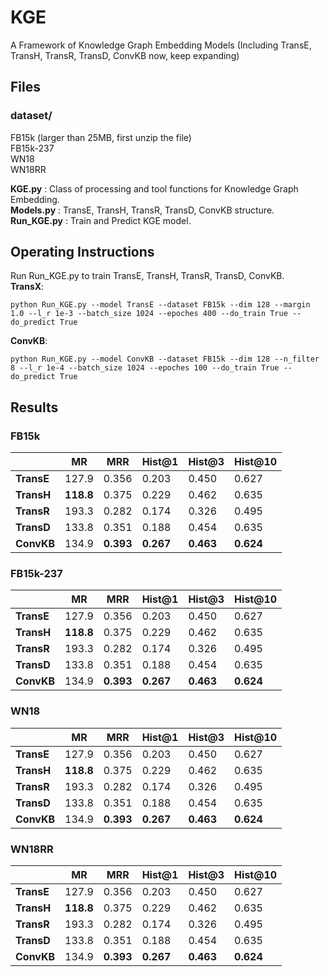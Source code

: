 # KGE
A Framework of Knowledge Graph Embedding Models (Including TransE, TransH, TransR, TransD, ConvKB now, keep expanding)

## Files
### dataset/
FB15k (larger than 25MB, first unzip the file)  
FB15k-237  
WN18  
WN18RR  

**KGE.py** : Class of processing and tool functions for Knowledge Graph Embedding.  
**Models.py** : TransE, TransH, TransR, TransD, ConvKB structure.  
**Run_KGE.py** : Train and Predict KGE model.  

## Operating Instructions
Run Run_KGE.py to train TransE, TransH, TransR, TransD, ConvKB.  
**TransX**:   
```
python Run_KGE.py --model TransE --dataset FB15k --dim 128 --margin 1.0 --l_r 1e-3 --batch_size 1024 --epoches 400 --do_train True --do_predict True
```
**ConvKB**:  
```
python Run_KGE.py --model ConvKB --dataset FB15k --dim 128 --n_filter 8 --l_r 1e-4 --batch_size 1024 --epoches 100 --do_train True --do_predict True
```

## Results       
### FB15k
|           | **MR** | **MRR** |**Hist@1**|**Hist@3**|**Hist@10**|
|    --     |   --   |    --   |    --    |    --    |    --     |
|**TransE** | 127.9 | 0.356 | 0.203 | 0.450 | 0.627 |  
|**TransH** | **118.8** | 0.375 | 0.229 | 0.462 | 0.635 |
|**TransR** | 193.3 | 0.282 | 0.174 | 0.326 | 0.495 |
|**TransD** | 133.8 | 0.351 | 0.188 | 0.454 | 0.635 |
|**ConvKB** | 134.9 | **0.393** | **0.267** | **0.463** | **0.624** |

### FB15k-237
|           | **MR** | **MRR** |**Hist@1**|**Hist@3**|**Hist@10**|
|    --     |   --   |    --   |    --    |    --    |    --     |
|**TransE** | 127.9 | 0.356 | 0.203 | 0.450 | 0.627 |  
|**TransH** | **118.8** | 0.375 | 0.229 | 0.462 | 0.635 |
|**TransR** | 193.3 | 0.282 | 0.174 | 0.326 | 0.495 |
|**TransD** | 133.8 | 0.351 | 0.188 | 0.454 | 0.635 |
|**ConvKB** | 134.9 | **0.393** | **0.267** | **0.463** | **0.624** |

### WN18
|           | **MR** | **MRR** |**Hist@1**|**Hist@3**|**Hist@10**|
|    --     |   --   |    --   |    --    |    --    |    --     |
|**TransE** | 127.9 | 0.356 | 0.203 | 0.450 | 0.627 |  
|**TransH** | **118.8** | 0.375 | 0.229 | 0.462 | 0.635 |
|**TransR** | 193.3 | 0.282 | 0.174 | 0.326 | 0.495 |
|**TransD** | 133.8 | 0.351 | 0.188 | 0.454 | 0.635 |
|**ConvKB** | 134.9 | **0.393** | **0.267** | **0.463** | **0.624** |

### WN18RR
|           | **MR** | **MRR** |**Hist@1**|**Hist@3**|**Hist@10**|
|    --     |   --   |    --   |    --    |    --    |    --     |
|**TransE** | 127.9 | 0.356 | 0.203 | 0.450 | 0.627 |  
|**TransH** | **118.8** | 0.375 | 0.229 | 0.462 | 0.635 |
|**TransR** | 193.3 | 0.282 | 0.174 | 0.326 | 0.495 |
|**TransD** | 133.8 | 0.351 | 0.188 | 0.454 | 0.635 |
|**ConvKB** | 134.9 | **0.393** | **0.267** | **0.463** | **0.624** |

